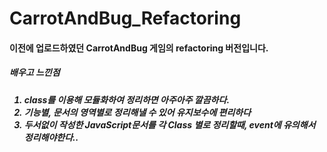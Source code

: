 # CarrotAndBug_Refactoring

<h4> 이전에 업로드하였던 CarrotAndBug 게임의 refactoring 버전입니다. </h4>

<h5> 배우고 느낀점 <h5>
<ol>
  <li>class를 이용해 모듈화하여 정리하면 아주아주 깔끔하다.</li>
  <li>기능별, 문서의 영역별로 정리해낼 수 있어 유지보수에 편리하다</li>
  <li>두서없이 작성한 JavaScript문서를 각 Class 별로 정리할때, event에 유의해서 정리해야한다..</li>
</ol>
